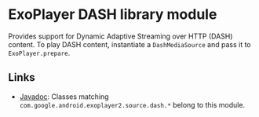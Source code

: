 # ExoPlayer DASH library module #

Provides support for Dynamic Adaptive Streaming over HTTP (DASH) content. To
play DASH content, instantiate a `DashMediaSource` and pass it to
`ExoPlayer.prepare`.

## Links ##

* [Javadoc][]: Classes matching `com.google.android.exoplayer2.source.dash.*`
  belong to this module.

[Javadoc]: https://exoplayer.dev/doc/reference/index.html
